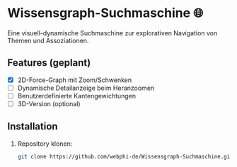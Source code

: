 # Wissensgraph-Suchmaschine 🌐

Eine visuell-dynamische Suchmaschine zur explorativen Navigation von Themen und Assoziationen.

## Features (geplant)
- [x] 2D-Force-Graph mit Zoom/Schwenken
- [ ] Dynamische Detailanzeige beim Heranzoomen
- [ ] Benutzerdefinierte Kantengewichtungen
- [ ] 3D-Version (optional)

## Installation
1. Repository klonen:
   ```bash
   git clone https://github.com/webphi-de/Wissensgraph-Suchmaschine.git
